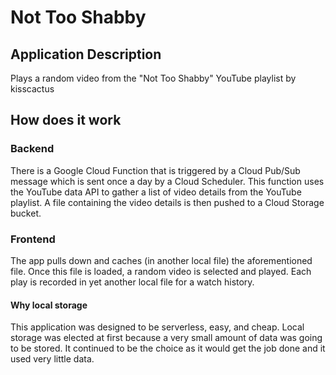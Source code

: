 # Not Too Shabby

## Application Description

Plays a random video from the "Not Too Shabby" YouTube playlist by kisscactus

## How does it work

### Backend

There is a Google Cloud Function that is triggered by a Cloud Pub/Sub message which is sent once a day by a Cloud Scheduler. This function uses the YouTube data API to gather a list of video details from the YouTube playlist. A file containing the video details is then pushed to a Cloud Storage bucket.

### Frontend

The app pulls down and caches (in another local file) the aforementioned file. Once this file is loaded, a random video is selected and played. Each play is recorded in yet another local file for a watch history.

#### Why local storage

This application was designed to be serverless, easy, and cheap. Local storage was elected at first because a very small amount of data was going to be stored. It continued to be the choice as it would get the job done and it used very little data.
